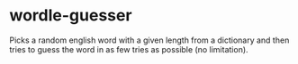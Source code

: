 # wordle-guesser

Picks a random english word with a given length from a dictionary and then tries to guess the word in as few tries as possible (no limitation).

